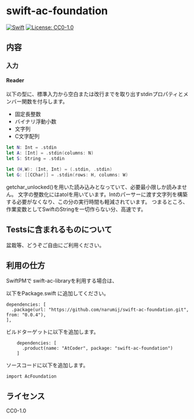 # swift-ac-foundation

[![Swift](https://github.com/narumij/swift-ac-foundation/actions/workflows/swift.yml/badge.svg?branch=main)](https://github.com/narumij/swift-ac-library/actions/workflows/swift.yml)
[![License: CC0-1.0](https://img.shields.io/badge/License-CC0%201.0-lightgrey.svg)](http://creativecommons.org/publicdomain/zero/1.0/)

## 内容

### 入力

#### Reader

以下の型に、標準入力から空白または改行までを取り出すstdinプロパティとメンバー関数を付与します。

- 固定長整数
- バイナリ浮動小数
- 文字列
- C文字配列

```swift
let N: Int = .stdin
let A: [Int] = .stdin(columns: N)
let S: String = .stdin
```

```swift
let (H,W): (Int, Int) = (.stdin, .stdin)
let G: [[CChar]] = .stdin(rows: H, columns: W)
```

getchar_unlocked()を用いた読み込みとなっていて、必要最小限しか読みません。
文字の整数化にはatolを用いています。Intのパーサーに渡す文字列を構築する必要がなくなり、この分の実行時間も軽減されています。
つまるところ、作業変数としてSwiftのStringを一切作らない分、高速です。

## Testsに含まれるものについて

盆栽等、どうぞご自由にご利用ください。

## 利用の仕方

SwiftPMで swift-ac-libraryを利用する場合は、

以下をPackage.swift に追加してください。
```
dependencies: [
  .package(url: "https://github.com/narumij/swift-ac-foundation.git", from: "0.0.4"),
],
```

ビルドターゲットに以下を追加します。

```
    dependencies: [
      .product(name: "AtCoder", package: "swift-ac-foundation")
    ]
```

ソースコードに以下を追加します。
```
import AcFoundation
```

## ライセンス

CC0-1.0

